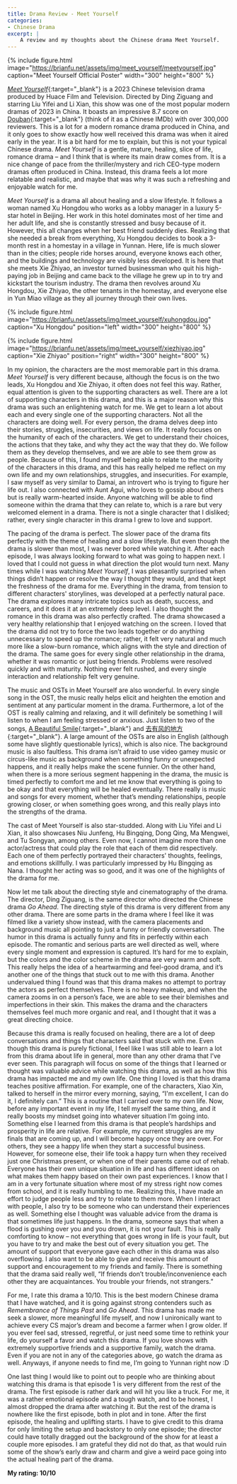 ```yaml
---
title: Drama Review - Meet Yourself
categories:
- Chinese Drama
excerpt: |
    A review and my thoughts about the Chinese drama Meet Yourself.
---
```


{% include figure.html image="https://brianfu.net/assets/img/meet_yourself/meetyourself.jpg" caption="Meet Yourself Official Poster" width="300" height="800" %}

[_Meet Yourself_](https://mydramalist.com/715585-you-feng-de-di-fang){:target="_blank"} is a 2023 Chinese television drama produced by Huace Film and Television. Directed by Ding Ziguang and starring Liu Yifei and Li Xian, this show was one of the most popular modern dramas of 2023 in China. It boasts an impressive 8.7 score on [Douban](https://movie.douban.com/subject/35662223/){:target="_blank"} (think of it as a Chinese IMDb) with over 300,000 reviewers. This is a lot for a modern romance drama produced in China, and it only goes to show exactly how well received this drama was when it aired early in the year. It is a bit hard for me to explain, but this is not your typical Chinese drama.  _Meet Yourself_ is a gentle, mature, healing, slice of life, romance drama – and I think that is where its main draw comes from. It is a nice change of pace from the thriller/mystery and rich CEO-type modern dramas often produced in China. Instead, this drama feels a lot more relatable and realistic, and maybe that was why it was such a refreshing and enjoyable watch for me.

_Meet Yourself_ is a drama all about healing and a slow lifestyle. It follows a woman named Xu Hongdou who works as a lobby manager in a luxury 5-star hotel in Beijing. Her work in this hotel dominates most of her time and her adult life, and she is constantly stressed and busy because of it. However, this all changes when her best friend suddenly dies. Realizing that she needed a break from everything, Xu Hongdou decides to book a 3-month rest in a homestay in a village in Yunnan. Here, life is much slower than in the cities; people ride horses around, everyone knows each other, and the buildings and technology are visibly less developed. It is here that she meets Xie Zhiyao, an investor turned businessman who quit his high-paying job in Beijing and came back to the village he grew up in to try and kickstart the tourism industry. The drama then revolves around Xu Hongdou, Xie Zhiyao, the other tenants in the homestay, and everyone else in Yun Miao village as they all journey through their own lives.

{% include figure.html image="https://brianfu.net/assets/img/meet_yourself/xuhongdou.jpg" caption="Xu Hongdou" position="left" width="300" height="800" %}

{% include figure.html image="https://brianfu.net/assets/img/meet_yourself/xiezhiyao.jpg" caption="Xie Zhiyao" position="right" width="300" height="800" %}

In my opinion, the characters are the most memorable part in this drama. _Meet Yourself_ is very different because, although the focus is on the two leads, Xu Hongdou and Xie Zhiyao, it often does not feel this way. Rather, equal attention is given to the supporting characters as well. There are a lot of supporting characters in this drama, and this is a major reason why this drama was such an enlightening watch for me. We get to learn a lot about each and every single one of the supporting characters. Not all the characters are doing well. For every person, the drama delves deep into their stories, struggles, insecurities, and views on life. It really focuses on the humanity of each of the characters. We get to understand their choices, the actions that they take, and why they act the way that they do. We follow them as they develop themselves, and we are able to see them grow as people. Because of this, I found myself being able to relate to the majority of the characters in this drama, and this has really helped me reflect on my own life and my own relationships, struggles, and insecurities. For example, I saw myself as very similar to Damai, an introvert who is trying to figure her life out. I also connected with Aunt Agui, who loves to gossip about others but is really warm-hearted inside. Anyone watching will be able to find someone within the drama that they can relate to, which is a rare but very welcomed element in a drama. There is not a single character that I disliked; rather, every single character in this drama I grew to love and support.

The pacing of the drama is perfect. The slower pace of the drama fits perfectly with the theme of healing and a slow lifestyle. But even though the drama is slower than most, I was never bored while watching it. After each episode, I was always looking forward to what was going to happen next. I loved that I could not guess in what direction the plot would turn next. Many times while I was watching _Meet Yourself_, I was pleasantly surprised when things didn’t happen or resolve the way I thought they would, and that kept the freshness of the drama for me. Everything in the drama, from tension to different characters' storylines, was developed at a perfectly natural pace. The drama explores many intricate topics such as death, success, and careers, and it does it at an extremely deep level. I also thought the romance in this drama was also perfectly crafted. The drama showcased a very healthy relationship that I enjoyed watching on the screen. I loved that the drama did not try to force the two leads together or do anything unnecessary to speed up the romance; rather, it felt very natural and much more like a slow-burn romance, which aligns with the style and direction of the drama. The same goes for every single other relationship in the drama, whether it was romantic or just being friends. Problems were resolved quickly and with maturity. Nothing ever felt rushed, and every single interaction and relationship felt very genuine.

The music and OSTs in Meet Yourself are also wonderful. In every single song in the OST, the music really helps elicit and heighten the emotion and sentiment at any particular moment in the drama. Furthermore, a lot of the OST is really calming and relaxing, and it will definitely be something I will listen to when I am feeling stressed or anxious. Just listen to two of the songs, [A Beautiful Smile](https://www.youtube.com/watch?v=5pfJCYBdEfA){:target="_blank"} and [去有风的地方](https://www.youtube.com/watch?v=AOrN66zpcVc){:target="_blank"}. A large amount of the OSTs are also in English (although some have slightly questionable lyrics), which is also nice. The background music is also faultless. This drama isn’t afraid to use video gamey music or circus-like music as background when something funny or unexpected happens, and it really helps make the scene funnier. On the other hand, when there is a more serious segment happening in the drama, the music is timed perfectly to comfort me and let me know that everything is going to be okay and that everything will be healed eventually. There really is music and songs for every moment, whether that’s mending relationships, people growing closer, or when something goes wrong, and this really plays into the strengths of the drama.

The cast of Meet Yourself is also star-studded. Along with Liu Yifei and Li Xian, it also showcases Niu Junfeng, Hu Bingqing, Dong Qing, Ma Mengwei, and Tu Songyan, among others. Even now, I cannot imagine more than one actor/actress that could play the role that each of them did respectively. Each one of them perfectly portrayed their characters' thoughts, feelings, and emotions skillfully. I was particularly impressed by Hu Bingqing as Nana. I thought her acting was so good, and it was one of the highlights of the drama for me.

Now let me talk about the directing style and cinematography of the drama. The director, Ding Ziguang, is the same director who directed the Chinese drama _Go Ahead_. The directing style of this drama is very different from any other drama. There are some parts in the drama where I feel like it was filmed like a variety show instead, with the camera placements and background music all pointing to just a funny or friendly conversation. The humor in this drama is actually funny and fits in perfectly within each episode. The romantic and serious parts are well directed as well, where every single moment and expression is captured. It’s hard for me to explain, but the colors and the color scheme in the drama are very warm and soft. This really helps the idea of a heartwarming and feel-good drama, and it’s another one of the things that stuck out to me with this drama. Another undervalued thing I found was that this drama makes no attempt to portray the actors as perfect themselves. There is no heavy makeup, and when the camera zooms in on a person’s face, we are able to see their blemishes and imperfections in their skin. This makes the drama and the characters themselves feel much more organic and real, and I thought that it was a great directing choice.

Because this drama is really focused on healing, there are a lot of deep conversations and things that characters said that stuck with me. Even though this drama is purely fictional, I feel like I was still able to learn a lot from this drama about life in general, more than any other drama that I’ve ever seen. This paragraph will focus on some of the things that I learned or thought was valuable advice while watching this drama, as well as how this drama has impacted me and my own life. One thing I loved is that this drama teaches positive affirmation. For example, one of the characters, Xiao Xin, talked to herself in the mirror every morning, saying,  “I'm excellent, I can do it, I definitely can.” This is a routine that I carried over to my own life. Now, before any important event in my life, I tell myself the same thing, and it really boosts my mindset going into whatever situation I’m going into. Something else I learned from this drama is that people’s hardships and prosperity in life are relative. For example, my current struggles are my finals that are coming up, and I will become happy once they are over. For others, they see a happy life when they start a successful business. However, for someone else, their life took a happy turn when they received just one Christmas present, or when one of their parents came out of rehab. Everyone has their own unique situation in life and has different ideas on what makes them happy based on their own past experiences. I know that I am in a very fortunate situation where most of my stress right now comes from school, and it is really humbling to me. Realizing this, I have made an effort to judge people less and try to relate to them more. When I interact with people, I also try to be someone who can understand their experiences as well. Something else I thought was valuable advice from the drama is that sometimes life just happens. In the drama, someone says that when a flood is gushing over you and you drown, it is not your fault. This is really comforting to know – not everything that goes wrong in life is your fault, but you have to try and make the best out of every situation you get. The amount of support that everyone gave each other in this drama was also overflowing. I also want to be able to give and receive this amount of support and encouragement to my friends and family. There is something that the drama said really well, “If friends don’t trouble/inconvenience each other they are acquaintances. You trouble your friends, not strangers.”

For me, I rate this drama a 10/10. This is the best modern Chinese drama that I have watched, and it is going against strong contenders such as _Remembrance of Things Past_ and _Go Ahead_. This drama has made me seek a slower, more meaningful life myself, and now I unironically want to achieve every CS major’s dream and become a farmer when I grow older. If you ever feel sad, stressed, regretful, or just need some time to rethink your life, do yourself a favor and watch this drama. If you love shows with extremely supportive friends and a supportive family, watch the drama. Even if you are not in any of the categories above, go watch the drama as well. Anyways, if anyone needs to find me, I’m going to Yunnan right now :D

One last thing I would like to point out to people who are thinking about watching this drama is that episode 1 is very different from the rest of the drama. The first episode is rather dark and will hit you like a truck. For me, it was a rather emotional episode and a tough watch, and to be honest, I almost dropped the drama after watching it. But the rest of the drama is nowhere like the first episode, both in plot and in tone. After the first episode, the healing and uplifting starts. I have to give credit to this drama for only limiting the setup and backstory to only one episode; the director could have totally dragged out the background of the show for at least a couple more episodes. I am grateful they did not do that, as that would ruin some of the show’s early draw and charm and give a weird pace going into the actual healing part of the drama. 

**My rating: 10/10**